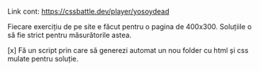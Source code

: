 Link cont: https://cssbattle.dev/player/yosoydead

Fiecare exercițiu de pe site e făcut pentru o pagina de 400x300. Soluțiile o să fie strict pentru măsurătorile astea.

[x] Fă un script prin care să generezi automat un nou folder cu html și css mulate pentru soluție.